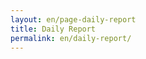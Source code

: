 ```yaml
---
layout: en/page-daily-report
title: Daily Report
permalink: en/daily-report/
---
```


<div class="home">

  <div class="post-list daily-report">
    <div id="report"></div>

<script type="text/javascript">
    $(document).ready( function () {
        $('.wcustomhtml').css('overflow', 'visible');

        var url = 'http://js.betonmarkets.com/javascript.php';
        $.get(
          url,
          {
            prefix:   'bPzDzniJKAJHH6eEtUVc2GNd7ZgqdRLk',
            media:    '26',
            campaign: '1',
            mode:     'txt'
          },
          function (xml) {
            var content = '';
            var recent  = '';

            var count = 1;
            $(xml).find('item').each( function () {
                var post = $(this).find('content\\:encoded').text();
                if (! post) {
                    post = $(this).find('encoded').text();
                }
                post = post.replace(']]&gt;','');
                post = post.replace(']]>','');
                post = post.replace(/>(.*?)</, '');
                var title    = $(this).find('title').text();
                title = title.replace(/regentmarkets\d.*$/, '');
                var pub_date = $(this).find('pubDate').text();
                pub_date = pub_date.replace(/\+0000$/, 'GMT');
                var description = $(this).find('description').text();
                description = description.replace(/^(?:Morning|Afternoon) Report: \d\d.\d\d (?:London)*/, '');
                console.log(post);
                content +=
                    "<a id=\"post-" + count + "\"></a>" 
                    + "<div class=\"post\">\n"
                    + "<h1>" + pub_date + ' - ' + title + "</h1>\n"
                    + "<div class=\"summary\"><p>" + description + "</p></div>\n"
                    + "<div class=\"content\" style=\"display: none\"><p>" + post + "</p></div>\n"
                    + "\n<a class=\"read-more\" href=\"#post-" + count + "\">Read more...</a>\n</div>\n"
                    + "<div style=\"clear:both;\"></div>";
                recent +=
                    "<li><a href=\"#post-" + count + "\">" + title + "</a></li>";
                count = count + 1;
            });
            
            $('#report').html(content);
            $('#recent-posts').html(recent);

            $('a.read-more').click( function () {
              if ($(this).text().match('more')) {
                $(this).siblings('div.summary').hide();
                $(this).siblings('div.content').show();
                $(this).text('Read less');
              }
              else {
                $(this).siblings('div.summary').show();
                $(this).siblings('div.content').hide();
                $(this).text('Read more');
              }
            });

            $('a[rel="nofollow"]').hide();

            return;
          },
          'xml'
        );
    });
</script>
    
  </div>

</div>

